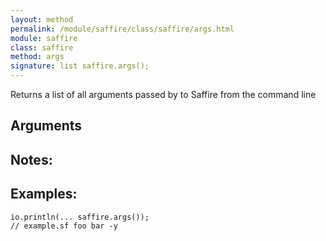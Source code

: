 ```yaml
---
layout: method
permalink: /module/saffire/class/saffire/args.html
module: saffire
class: saffire
method: args
signature: list saffire.args();
---
```


Returns a list of all arguments passed by to Saffire from the command line

## Arguments

## Notes:

## Examples:
    io.println(... saffire.args());
    // example.sf foo bar -y
    
